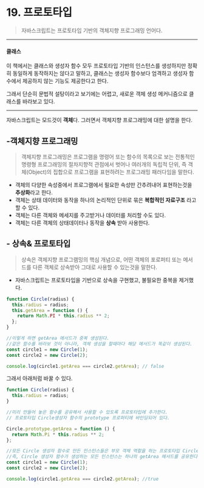 # 19. 프로토타입

> 자바스크립트는 프로토타입 기반의 객체지향 프로그래밍 언어다.

---

#### **클래스**

이 책에서는 클래스와 생성자 함수 모두 프로토타입 기반의 인스턴스를 생성하지만 정확히 동일하게 동작하지는 않다고 말하고, 클래스는 생성자 함수보다 엄격하고 생성자 함수에서 제공하지 않는 기능도 제공한다고 한다.

그래서 단순히 문법적 설탕이라고 보기에는 어렵고, 새로운 객체 생성 메커니즘으로 클래스를 바라보고 있다.

---

자바스크립트는 모드것이 **객체**다. 그러면서 객체지향 프로그래밍에 대한 설명을 한다.

## -객체지향 프로그래밍

> 객체지향 프로그래밍은 프로그램을 명령어 또는 함수의 목록으로 보는 전통적인 명령형 프로그래밍의 절차지향적 관점에서 벗어나 여러개의 독립적 단위, 즉 객체(Object)의 집합으로 프로그램을 표현하려는 프로그래밍 패러다임을 말한다.

- 객체의 다양한 속성중에서 프로그램에서 필요한 속성만 간추려내어 표현하는것을 **추상화**라고 한다.
- 객체는 상태 데이터와 동작을 하나의 논리적인 단위로 묶은 **복합적인 자료구조** 라고 할 수 있다.
- 객체는 다른 객체와 메세지를 주고받거나 데이터를 처리할 수도 있다.
- 객체는 다른 객체의 상태데이터나 동작을 **상속** 받아 사용한다.

## - 상속& 프로토타입

> 상속은 객체지향 프로그램밍의 핵심 개념으로, 어떤 객체의 포로퍼티 또는 메서드를 다른 객체로 상속받아 그대로 사용할 수 있는것을 말한다.

- 자바스크립트는 프로토타입을 기반으로 상속을 구현했고, 불필요한 중복을 제거했다.

```javascript
function Circle(radius) {
  this.radius = radius;
  this.getArea = function () {
    return Math.PI * this.radius ** 2;
  };
}

//이렇게 하면 getArea 메서드가 중복 생성된다.
//같은 함수를 바라보 것이 아니라, 객체 생성을 할때마다 해당 메서드가 똑같이 생성된다.
const circle1 = new Circle(1);
const circle2 = new Circle(2);

console.log(circle1.getArea === circle2.getArea); // false
```

그래서 아래처럼 바꿀 수 있다.

```javascript
function Circle(radius) {
  this.radius = radius;
}

//미리 만들어 놓은 함수를 공유해서 사용할 수 있도록 프로토타입에 추가한다.
// 프로토타입 Circle생성자 함수의 prototype 프로퍼티에 바인딩되어 있다.

Circle.prototype.getArea = function () {
  return Math.Pi * this.radius ** 2;
};

//모든 Circle 생성자 함수로 만든 인스턴스들은 부모 객체 역할을 하는 프로토타입 Circle.prototype으로부터 getArea 메서드를 상속받는다.
//즉, Circle 생성자 함수가 생성하는 모든 인스턴스는 하나의 getArea 메서드를 공유한다.
const circle1 = new Circle(1);
const circle2 = new Circle(2);

console.log(circle1.getArea === circle2.getArea); //true
```
